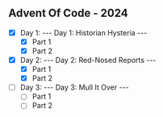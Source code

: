 ## Advent Of Code - 2024

- [X] Day 1: --- Day 1: Historian Hysteria ---
  - [X] Part 1
  - [x] Part 2 
- [X] Day 2: --- Day 2: Red-Nosed Reports ---
  - [X] Part 1
  - [X] Part 2
- [ ] Day 3: --- Day 3: Mull It Over ---
  - [ ] Part 1
  - [ ] Part 2
